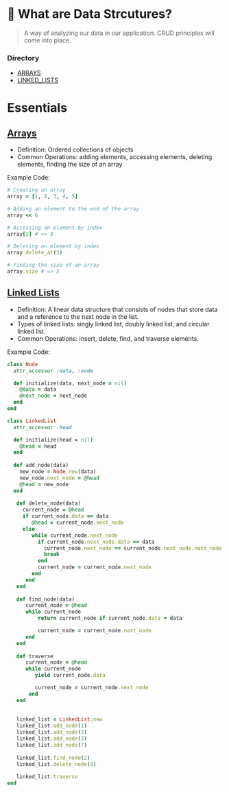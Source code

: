 # 🐬 What are Data Strcutures?
>A way of analyzing our data in our application. CRUD principles will come into place.

### Directory
- [ARRAYS](https://github.com/daniel-enqz/daniel-enqz/tree/main/PROGRAMMING_COURSE💙/🐬DATA_STRUCTURES/TREES)
- [LINKED_LISTS](https://github.com/daniel-enqz/daniel-enqz/tree/main/PROGRAMMING_COURSE💙/🐬DATA_STRUCTURES/TREES)

# Essentials

## [Arrays](https://github.com/daniel-enqz/daniel-enqz/tree/main/PROGRAMMING_COURSE💙/🐬DATA_STRUCTURES/TREES)
  - Definition: Ordered collections of objects
  - Common Operations: adding elements, accessing elements, deleting elements, finding the size of an array

Example Code: 
  ```ruby
  # Creating an array
  array = [1, 2, 3, 4, 5]

  # Adding an element to the end of the array
  array << 6

  # Accessing an element by index
  array[2] # => 3

  # Deleting an element by index
  array.delete_at(3)

  # Finding the size of an array
  array.size # => 5
  ```

## [Linked Lists](https://github.com/daniel-enqz/daniel-enqz/tree/main/PROGRAMMING_COURSE💙/🐬DATA_STRUCTURES/TREES)

  - Definition: A linear data structure that consists of nodes that store data and a reference to the next node in the list.
  - Types of linked lists: singly linked list, doubly linked list, and circular linked list.
  - Common Operations: insert, delete, find, and traverse elements.

Example Code:

```ruby
class Node
  attr_accessor :data, :node

  def initialize(data, next_node = nil)
    @data = data
    @next_node = next_node
  end
end

class LinkedList
  attr_accessor :head

  def initialize(head = nil)
    @head = head
  end
  
  def add_node(data)
    new_node = Node.new(data)
    new_node.next_node = @head
    @head = new_node
  end
  
   def delete_node(data)
     current_node = @head
     if current_node.data == data
        @head = current_node.next_node
     else
        while current_node.next_node
          if current_node.next_node.data == data
            current_node.next_node == current_node.next_node.next_node
            break
          end
          current_node = current_node.next_node
        end
      end
   end
   
   def find_node(data)
      current_node = @head
      while current_node
          return current_node if current_node.data = data

          current_node = current_node.next_node
      end
   end
   
   def traverse
      current_node = @head
      while current_node
         yield current_node.data

         current_node = current_node.next_node
       end
   end
   
   
   linked_list = LinkedList.new
   linked_list.add_node(1)
   linked_list.add_node(2)
   linked_list.add_node(3)
   linked_list.add_node(7)
    
   linked_list.find_node(2)
   linked_list.delete_node(3)
   
   linked_list.traverse
end 
```





























